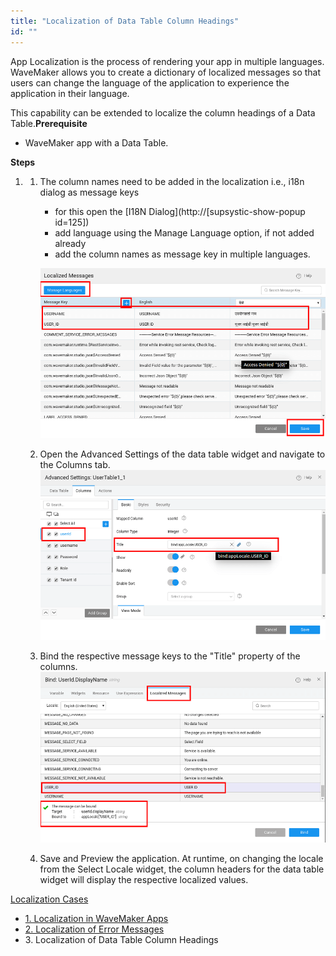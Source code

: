 ```yaml
---
title: "Localization of Data Table Column Headings"
id: ""
---
```


App Localization is the process of rendering your app in multiple languages. WaveMaker allows you to create a dictionary of localized messages so that users can change the language of the application to experience the application in their language.

This capability can be extended to localize the column headings of a Data Table.**Prerequisite**

- WaveMaker app with a Data Table.

**Steps**

1. 1. The column names need to be added in the localization i.e., i18n dialog as message keys
        
        - for this open the [I18N Dialog](http://[supsystic-show-popup id=125])
        - add language using the Manage Language option, if not added already
        - add the column names as message key in multiple languages.
        
        [![](./assets/locale_dt1.png)](./assets/locale_dt1.png)
    2. Open the Advanced Settings of the data table widget and navigate to the Columns tab. [![](./assets/locale_dt2.png)](./assets/locale_dt2.png)
    3. Bind the respective message keys to the "Title" property of the columns. [![](./assets/locale_dt3.png)](./assets/locale_dt3.png)
    4. Save and Preview the application. At runtime, on changing the locale from the Select Locale widget, the column headers for the data table widget will display the respective localized values.

[Localization Cases](/learn/app-development/ui-design/use-cases-ui-design/)

- [1\. Localization in WaveMaker Apps](/learn/how-tos/localization-wavemaker-apps/)
- [2\. Localization of Error Messages](/learn/how-tos/localization-error-messages/)
- 3\. Localization of Data Table Column Headings

